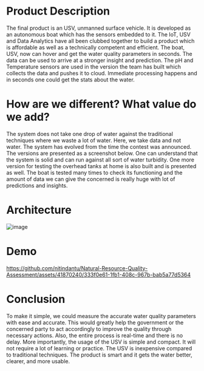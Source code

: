 # Product Description
The final product is an USV, unmanned surface vehicle. It is developed as an autonomous boat which has the sensors embedded to it. The IoT, USV and Data Analytics have all been clubbed together to
build a product which is affordable as well as a technically competent and efficient. The boat, USV, now can hover and get the water quality parameters in seconds. The data can be used to arrive at a stronger insight and prediction. The pH and Temperature sensors are used in the version the team has built which collects the data and pushes it to cloud. Immediate processing happens and in seconds one could get the stats about the water.

# How are we different? What value do we add?

The system does not take one drop of water against the traditional techniques where we waste a lot of water. Here, we take data and not water. The system has evolved from the time the contest was announced. The versions are presented as a screenshot below. One can understand that the system is solid and can run against all sort of water turbidity. One more version for testing the overhead tanks at home is also built and is presented as well. The boat is tested many times to check its functioning and the amount of data we can give the concerned is really huge with lot of predictions and insights.

# Architecture
![image](https://github.com/nitindantu/Natural-Resource-Quality-Assessment/assets/41870240/9648a369-7e0d-4d98-b54f-76a526035341)

# Demo
https://github.com/nitindantu/Natural-Resource-Quality-Assessment/assets/41870240/333f0e61-1fb1-408c-967b-bab5a77d5364

# Conclusion
To make it simple, we could measure the accurate water quality parameters with ease and accurate. This would greatly help the government or the concerned party to act accordingly to improve the quality through necessary actions. Also, the entire process is real-time and there is no delay. More importantly, the usage of the USV is simple and compact. It will not require a lot of learning or practice. The USV is inexpensive compared to traditional techniques. The product is smart and it gets the water better, clearer, and more usable.
